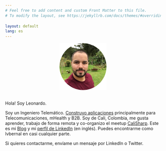 ```yaml
---
# Feel free to add content and custom Front Matter to this file.
# To modify the layout, see https://jekyllrb.com/docs/themes/#overriding-theme-defaults

layout: default
lang: es
---
```


<center>
    <img src="/images/profile.png" height="152" />
    <br/><br/>
</center>

Hola! Soy Leonardo.

Soy un Ingeniero Telemático. [Construyo aplicaciones](/es/apps) principalmente para Telecomunicaciones, mHealth y B2B. Soy de Cali, Colombia, me gusta aprender, trabajo de forma remota y co-organizo el meetup [CaliSharp](https://www.meetup.com/CaliSharpCO/). Este es mi [Blog](https://blog.lvbernal.com/) y mi [perfil de LinkedIn](https://www.linkedin.com/in/lvbernal/) (en inglés). Puedes encontrarme como lvbernal en casi cualquier parte.

Si quieres contactarme, envíame un mensaje por LinkedIn o Twitter.
